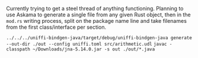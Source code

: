 Currently trying to get a steel thread of anything functioning. Planning to use Askama to generate a single file from any given Rust object, then in the `mod.rs` writing process, split on the package name line and take filenames from the first class/interface per section.

`../../../uniffi-bindgen-java/target/debug/uniffi-bindgen-java generate --out-dir ./out --config uniffi.toml src/arithmetic.udl`
`javac -classpath ~/Downloads/jna-5.14.0.jar -s out ./out/*.java`
